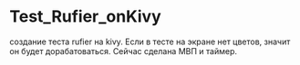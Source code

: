 # Test_Rufier_onKivy
создание теста rufier на kivy. Если в тесте на экране нет цветов, значит он будет дорабатоваться. Сейчас сделана МВП и таймер.
